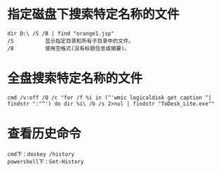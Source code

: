 # 指定磁盘下搜索特定名称的文件
```
dir D:\ /S /B | find "orange1.jsp"
/S          显示指定目录和所有子目录中的文件。
/B          使用空格式(没有标题信息或摘要)。
```

# 全盘搜索特定名称的文件

```
cmd /v:off /Q /c "for /f %i in (^'wmic logicaldisk get caption ^| findstr ":"^') do dir %i\ /b /s 2>nul | findstr "ToDesk_Lite.exe""
```



# 查看历史命令

```
cmd下：doskey /history
powershell下：Get-History
```